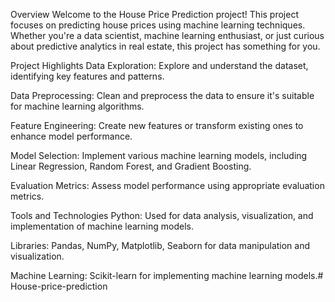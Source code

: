 Overview
Welcome to the House Price Prediction project! This project focuses on predicting house prices using machine learning techniques. Whether you're a data scientist, machine learning enthusiast, or just curious about predictive analytics in real estate, this project has something for you.

Project Highlights
Data Exploration: Explore and understand the dataset, identifying key features and patterns.

Data Preprocessing: Clean and preprocess the data to ensure it's suitable for machine learning algorithms.

Feature Engineering: Create new features or transform existing ones to enhance model performance.

Model Selection: Implement various machine learning models, including Linear Regression, Random Forest, and Gradient Boosting.

Evaluation Metrics: Assess model performance using appropriate evaluation metrics.

Tools and Technologies
Python: Used for data analysis, visualization, and implementation of machine learning models.

Libraries: Pandas, NumPy, Matplotlib, Seaborn for data manipulation and visualization.

Machine Learning: Scikit-learn for implementing machine learning models.# House-price-prediction
